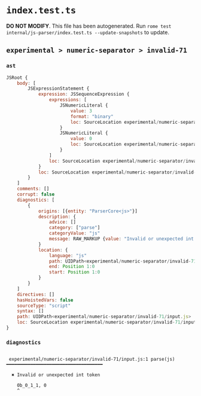 # `index.test.ts`

**DO NOT MODIFY**. This file has been autogenerated. Run `rome test internal/js-parser/index.test.ts --update-snapshots` to update.

## `experimental > numeric-separator > invalid-71`

### `ast`

```javascript
JSRoot {
	body: [
		JSExpressionStatement {
			expression: JSSequenceExpression {
				expressions: [
					JSNumericLiteral {
						value: 3
						format: "binary"
						loc: SourceLocation experimental/numeric-separator/invalid-71/input.js 1:0-1:8
					}
					JSNumericLiteral {
						value: 0
						loc: SourceLocation experimental/numeric-separator/invalid-71/input.js 1:10-1:11
					}
				]
				loc: SourceLocation experimental/numeric-separator/invalid-71/input.js 1:0-1:11
			}
			loc: SourceLocation experimental/numeric-separator/invalid-71/input.js 1:0-1:11
		}
	]
	comments: []
	corrupt: false
	diagnostics: [
		{
			origins: [{entity: "ParserCore<js>"}]
			description: {
				advice: []
				category: ["parse"]
				categoryValue: "js"
				message: RAW_MARKUP {value: "Invalid or unexpected int token"}
			}
			location: {
				language: "js"
				path: UIDPath<experimental/numeric-separator/invalid-71/input.js>
				end: Position 1:0
				start: Position 1:0
			}
		}
	]
	directives: []
	hasHoistedVars: false
	sourceType: "script"
	syntax: []
	path: UIDPath<experimental/numeric-separator/invalid-71/input.js>
	loc: SourceLocation experimental/numeric-separator/invalid-71/input.js 1:0-2:0
}
```

### `diagnostics`

```

 experimental/numeric-separator/invalid-71/input.js:1 parse(js) ━━━━━━━━━━━━━━━━━━━━━━━━━━━━━━━━━━━━

  ✖ Invalid or unexpected int token

    0b_0_1_1, 0
    ^


```
